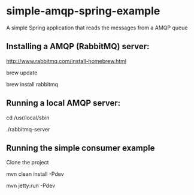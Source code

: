 # simple-amqp-spring-example
A simple Spring application that reads the messages from a AMQP queue

Installing a AMQP (RabbitMQ) server:
------------------------------------

http://www.rabbitmq.com/install-homebrew.html

brew update

brew install rabbitmq

Running a local AMQP server:
----------------------------

cd /usr/local/sbin

./rabbitmq-server

Running the simple consumer example
-----------------------------------

Clone the project

mvn clean install -Pdev

mvn jetty:run -Pdev
